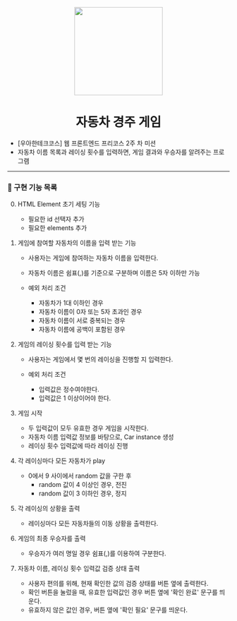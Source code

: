 <p align="middle" >
  <img width="200px;" src="https://github.com/woowacourse/javascript-racingcar-precourse/blob/main/images/racingcar_icon.png?raw=true"/>
</p>
<h1 align="middle">자동차 경주 게임</h1>

- [우아한테크코스] 웹 프론트엔드 프리코스 2주 차 미션
- 자동차 이름 목록과 레이싱 횟수를 입력하면, 게임 결과와 우승자를 알려주는 프로그램

---

### 🎯 구현 기능 목록

0. HTML Element 초기 세팅 기능
   - 필요한 id 선택자 추가
   - 필요한 elements 추가
   
   
   
1. 게임에 참여할 자동차의 이름을 입력 받는 기능
   - 사용자는 게임에 참여하는 자동차 이름을 입력한다.
   
   - 자동차 이름은 쉼표(,)를 기준으로 구분하며 이름은 5자 이하만 가능
   
   - 예외 처리 조건
     - 자동차가 1대 이하인 경우
     - 자동차 이름이 0자 또는 5자 초과인 경우
     - 자동차 이름이 서로 중복되는 경우
     - 자동차 이름에 공백이 포함된 경우
     
     
   
2. 게임의 레이싱 횟수를 입력 받는 기능
   - 사용자는 게임에서 몇 번의 레이싱을 진행할 지 입력한다.
   
   - 예외 처리 조건
     - 입력값은 정수여야한다.
     - 입력값은 1 이상이어야 한다.
     
     
   
3. 게임 시작
   - 두 입력값이 모두 유효한 경우 게임을 시작한다.
   - 자동차 이름 입력값 정보를 바탕으로, Car instance 생성
   - 레이싱 횟수 입력값에 따라 레이싱 진행
   
   
   
4. 각 레이싱마다 모든 자동차가 play
   - 0에서 9 사이에서 random 값을 구한 후
     - random 값이 4 이상인 경우, 전진
     - random 값이 3 이하인 경우, 정지
     
     
   
5. 각 레이싱의 상황을 출력
   - 레이싱마다 모든 자동차들의 이동 상황을 출력한다.
   
   
   
6. 게임의 최종 우승자를 출력
   - 우승자가 여러 명일 경우 쉼표(,)를 이용하여 구분한다.
   
   
   
7. 자동차 이름, 레이싱 횟수 입력값 검증 상태 출력
   - 사용자 편의를 위해, 현재 확인한 값의 검증 상태를 버튼 옆에 출력한다.
   - 확인 버튼을 눌렀을 때, 유효한 입력값인 경우 버튼 옆에 '확인 완료' 문구를 띄운다.
   - 유효하지 않은 값인 경우, 버튼 옆에 '확인 필요' 문구를 띄운다.
